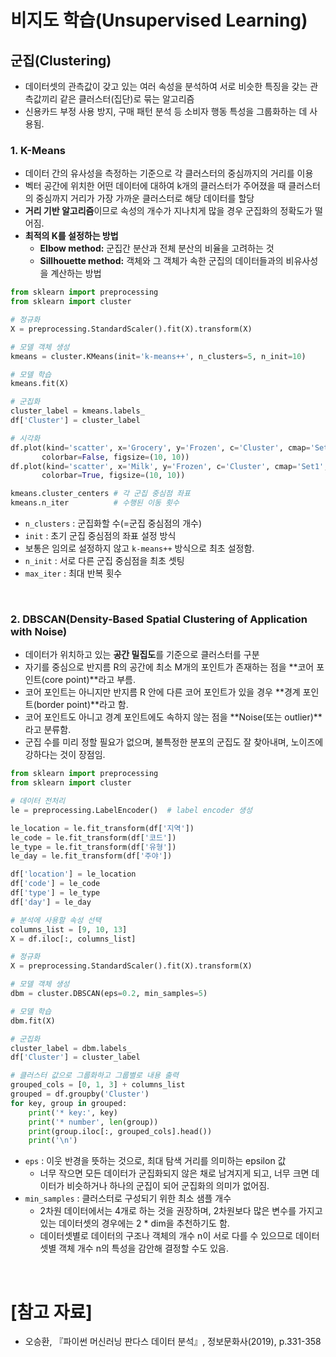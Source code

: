 # 비지도 학습(Unsupervised Learning)

## 군집(Clustering)

- 데이터셋의 관측값이 갖고 있는 여러 속성을 분석하여 서로 비슷한 특징을 갖는 관측값끼리 같은 클러스터(집단)로 묶는 알고리즘
- 신용카드 부정 사용 방지, 구매 패턴 분석 등 소비자 행동 특성을 그룹화하는 데 사용됨.

### 1. K-Means

- 데이터 간의 유사성을 측정하는 기준으로 각 클러스터의 중심까지의 거리를 이용
- 벡터 공간에 위치한 어떤 데이터에 대하여 k개의 클러스터가 주어졌을 때 클러스터의 중심까지 거리가 가장 가까운 클러스터로 해당 데이터를 할당
- **거리 기반 알고리즘**이므로 속성의 개수가 지나치게 많을 경우 군집화의 정확도가 떨어짐.
- **최적의 K를 설정하는 방법**
  - **Elbow method:** 군집간 분산과 전체 분산의 비율을 고려하는 것
  - **Sillhouette method:** 객체와 그 객체가 속한 군집의 데이터들과의 비유사성을 계산하는 방법

```python
from sklearn import preprocessing
from sklearn import cluster
```

```python
# 정규화
X = preprocessing.StandardScaler().fit(X).transform(X)

# 모델 객체 생성
kmeans = cluster.KMeans(init='k-means++', n_clusters=5, n_init=10)

# 모델 학습
kmeans.fit(X)

# 군집화
cluster_label = kmeans.labels_
df['Cluster'] = cluster_label
```

```python
# 시각화
df.plot(kind='scatter', x='Grocery', y='Frozen', c='Cluster', cmap='Set1',
       colorbar=False, figsize=(10, 10))
df.plot(kind='scatter', x='Milk', y='Frozen', c='Cluster', cmap='Set1',
       colorbar=True, figsize=(10, 10))
```

```python
kmeans.cluster_centers # 각 군집 중심점 좌표
kmeans.n_iter          # 수행된 이동 횟수
```

  - `n_clusters` : 군집화할 수(=군집 중심점의 개수)
  - `init` : 초기 군집 중심점의 좌표 설정 방식
  - 보통은 임의로 설정하지 않고 `k-means++` 방식으로 최초 설정함.
  - `n_init` : 서로 다른 군집 중심점을 최초 셋팅
  - `max_iter` : 최대 반복 횟수

<br>

### 2. DBSCAN(Density-Based Spatial Clustering of Application with Noise)

- 데이터가 위치하고 있는 **공간 밀집도**를 기준으로 클러스터를 구분
- 자기를 중심으로 반지름 R의 공간에 최소 M개의 포인트가 존재하는 점을 **코어 포인트(core point)**라고 부름. 
- 코어 포인트는 아니지만 반지름 R 안에 다른 코어 포인트가 있을 경우 **경계 포인트(border point)**라고 함.
- 코어 포인트도 아니고 경계 포인트에도 속하지 않는 점을 **Noise(또는 outlier)**라고 분류함.
- 군집 수를 미리 정할 필요가 없으며, 불특정한 분포의 군집도 잘 찾아내며, 노이즈에 강하다는 것이 장점임.

```python
from sklearn import preprocessing
from sklearn import cluster
```

```python
# 데이터 전처리
le = preprocessing.LabelEncoder()  # label encoder 생성

le_location = le.fit_transform(df['지역']) 
le_code = le.fit_transform(df['코드']) 
le_type = le.fit_transform(df['유형']) 
le_day = le.fit_transform(df['주야']) 

df['location'] = le_location
df['code'] = le_code
df['type'] = le_type
df['day'] = le_day
```

```python
# 분석에 사용할 속성 선택
columns_list = [9, 10, 13] 
X = df.iloc[:, columns_list]

# 정규화
X = preprocessing.StandardScaler().fit(X).transform(X)

# 모델 객체 생성
dbm = cluster.DBSCAN(eps=0.2, min_samples=5)

# 모델 학습
dbm.fit(X)

# 군집화
cluster_label = dbm.labels_
df['Cluster'] = cluster_label
```

```python
# 클러스터 값으로 그룹화하고 그룹별로 내용 출력
grouped_cols = [0, 1, 3] + columns_list
grouped = df.groupby('Cluster')
for key, group in grouped:
    print('* key:', key)
    print('* number', len(group))
    print(group.iloc[:, grouped_cols].head())
    print('\n')
```

- `eps` : 이웃 반경을 뜻하는 것으로, 최대 탐색 거리를 의미하는 epsilon 값
  - 너무 작으면 모든 데이터가 군집화되지 않은 채로 남겨지게 되고, 너무 크면 데이터가 비슷하거나 하나의 군집이 되어 군집화의 의미가 없어짐.
- `min_samples` : 클러스터로 구성되기 위한 최소 샘플 개수
  - 2차원 데이터에서는 4개로 하는 것을 권장하며, 2차원보다 많은 변수를 가지고 있는 데이터셋의 경우에는 2 * dim을 추천하기도 함.
  - 데이터셋별로 데이터의 구조나 객체의 개수 n이 서로 다를 수 있으므로 데이터셋별 객체 개수 n의 특성을 감안해 결정할 수도 있음.

<br>

# [참고 자료]

- 오승환, 『파이썬 머신러닝 판다스 데이터 분석』, 정보문화사(2019), p.331-358
